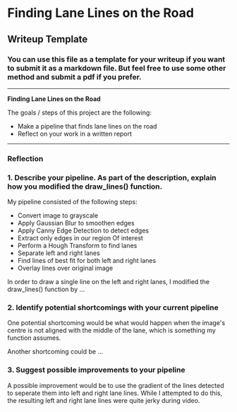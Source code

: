 # **Finding Lane Lines on the Road** 

## Writeup Template

### You can use this file as a template for your writeup if you want to submit it as a markdown file. But feel free to use some other method and submit a pdf if you prefer.

---

**Finding Lane Lines on the Road**

The goals / steps of this project are the following:
* Make a pipeline that finds lane lines on the road
* Reflect on your work in a written report


[//]: # (Image References)

[image1]: ./examples/solidWhiteCurve.png "solidWhiteCurve"

---

### Reflection

### 1. Describe your pipeline. As part of the description, explain how you modified the draw_lines() function.

My pipeline consisted of the following steps:   
- Convert image to grayscale 
- Apply Gaussian Blur to smoothen edges
- Apply Canny Edge Detection to detect edges
- Extract only edges in our region Of interest
- Perform a Hough Transform to find lanes
- Separate left and right lanes
- Find lines of best fit for both left and right lanes
- Overlay lines over original image

In order to draw a single line on the left and right lanes, I modified the draw_lines() function by ...


### 2. Identify potential shortcomings with your current pipeline


One potential shortcoming would be what would happen when the image's centre is not aligned with the middle of the lane, which is something my function assumes.   

Another shortcoming could be ...


### 3. Suggest possible improvements to your pipeline

A possible improvement would be to use the gradient of the lines detected to seperate them into left and right lane lines. While I attempted to do this, the resulting left and right lane lines were quite jerky during video.   